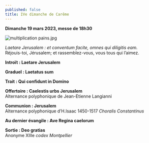 ```yaml
---
published: false
title: IVe dimanche de Carême
---
```

**Dimanche 19 mars 2023, messe de 18h30**

![multiplication pains.jpg]({{site.baseurl}}/images/multiplication%20pains.jpg)

*Laetare Jerusalem : et conventum facite, omnes qui diligitis eam.*  
Réjouis-toi, Jérusalem; et rassemblez-vous, vous tous qui l’aimez.

**Introït : Laetare Jerusalem**

**Graduel : Laetatus sum**

**Trait : Qui confidunt in Domino**

**Offertoire : Caelestis urbs Jerusalem**  
Alternance polyphonique de Jean-Etienne Langianni

**Communion : Jerusalem**  
Alternance polyphonique d’H.Isaac 1450-1517 *Choralis Constantinus*

**Au dernier évangile : Ave Regina caelorum**

**Sortie : Deo gratias**  
Anonyme XIIIe *codex Montpellier*
